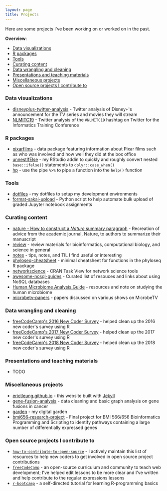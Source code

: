 ```yaml
---
layout: page
title: Projects
---
```


Here are some projects I've been working on or worked on in the past.

**Overview**:

- [Data visualizations](#data-visualizations)
- [R packages](#r-packages)
- [Tools](#tools)
- [Curating content](#curating-content)
- [Data wrangling and cleaning](#data-wrangling-and-cleaning)
- [Presentations and teaching materials](#presentations-and-teaching-materials)
- [Miscellaneous projects](#miscellaneous-projects)
- [Open source projects I contribute to](#open-source-projects-i-contribute-to)

### Data visualizations

- [disneyplus-twitter-analysis](//github.com/erictleung/disneyplus-twitter-analysis) - Twitter analysis of Disney+'s announcement for the TV series and movies they will stream
- [NLMITC19](//github.com/erictleung/NLMITC19) - Twitter analysis of the `#NLMITC19` hashtag on Twitter for the Informatics Training Conference

### R packages

- [pixarfilms](//github.com/erictleung/pixarfilms) - data package featuring information about Pixar films such as who was involved and how well they did at the box office
- [unnestIfElse](//github.com/erictleung/unnestIfElse) - my RStudio addin to quickly and roughly convert nested `base::ifelse()` statements to `dplyr::case_when()`
- [hp](//github.com/erictleung/hp) - use the pipe `%>%` to pipe a function into the `help()` function

### Tools

- [dotfiles](//github.com/erictleung/dotfiles) - my dotfiles to setup my development environments
- [format-sakai-upload](//github.com/erictleung/format-sakai-upload) - Python script to help automate bulk upload of graded Jupyter notebook assignments

### Curating content

- [nature - How to construct a _Nature_ summary paragraph](natureabstract) - Recreation of advice from the academic journal, Nature, to authors to summarize their manuscript
- [review](//github.com/erictleung/review) - review materials for bioinformatics, computational biology, and science in general
- [notes](//github.com/erictleung/notes) - tips, notes, and TIL I find useful or interesting
- [phyloseq-cheatsheet](//github.com/erictleung/phyloseq-cheatsheet) - minimal cheatsheet for functions in the phyloseq R package
- [networkscience](//github.com/erictleung/networkscience) - CRAN Task View for network science tools
- [awesome-nosql-guides](//github.com/erictleung/awesome-nosql-guides) - Curated list of resouces and links about using NoSQL databases
- [Human Microbiome Analysis Guide](//github.com/erictleung/microbiome-analysis-resources) - resources and note on studying the human microbiome
- [microbetv-papers](//github.com/erictleung/microbetv-papers) - papers discussed on various shows on MicrobeTV

### Data wrangling and cleaning

- [freeCodeCamp's 2016 New Coder Survey](//github.com/freeCodeCamp/2016-new-coder-survey) - helped clean up the 2016 new coder's survey using R
- [freeCodeCamp's 2017 New Coder Survey](//github.com/freeCodeCamp/2017-new-coder-survey) - helped clean up the 2017 new coder's survey using R
- [freeCodeCamp's 2018 New Coder Survey](//github.com/freeCodeCamp/2018-new-coder-survey) - helped clean up the 2018 new coder's survey using R

### Presentations and teaching materials

- TODO

### Miscellaneous projects

- [erictleung.github.io](//github.com/erictleung/erictleung.github.io) - this website built with [Jekyll](//jekyllrb.com)
- [gene-fusion-analysis](//github.com/erictleung/gene-fusion-analysis) - data cleaning and basic graph analysis on gene fusions in cancer
- [garden](garden) - my digital garden
- [bmi656-research-project](https://github.com/erictleung/bmi656-research-project) - Final project for BMI 566/656 Bioinformatics Programming and Scripting to identify pathways containing a large number of differentially expressed genes

### Open source projects I contribute to

- [`how-to-contribute-to-open-source`](//github.com/freeCodeCamp/how-to-contribute-to-open-source) - I actively maintain this list of resources to help new coders to get involved in open source project contributions
- [`freeCodeCamp`](//github.com/freeCodeCamp/freeCodeCamp) - an open-source curriculum and community to teach web development; I've helped edit lessons to be more clear and I've written and help contribute to the regular expressions lessons
- [`r-bootcamp`](//github.com/laderast/r-bootcam://github.com/laderast/r-bootcamp) - a self-directed tutorial for learning R-programming basics
